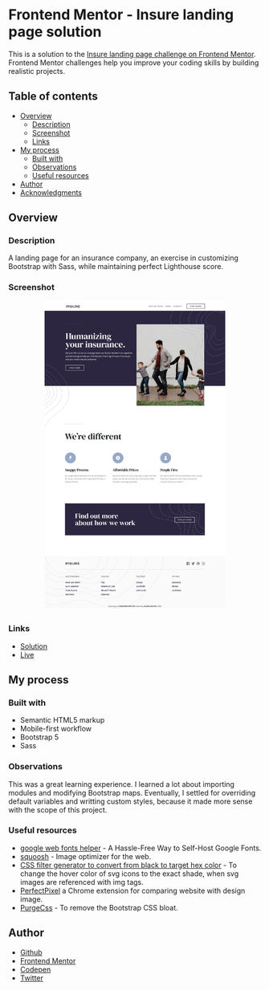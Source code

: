 # Frontend Mentor - Insure landing page solution

This is a solution to the [Insure landing page challenge on Frontend Mentor](https://www.frontendmentor.io/challenges/insure-landing-page-uTU68JV8). Frontend Mentor challenges help you improve your coding skills by building realistic projects. 

## Table of contents

- [Overview](#overview)
  - [Description](#description)
  - [Screenshot](#screenshot)
  - [Links](#links)
- [My process](#my-process)
  - [Built with](#built-with)
  - [Observations](#observations)
  - [Useful resources](#useful-resources)
- [Author](#author)
- [Acknowledgments](#acknowledgments)

## Overview

### Description

A landing page for an insurance company, an exercise in customizing Bootstrap with Sass, while maintaining perfect Lighthouse score.

### Screenshot

<p align="center">
  <img width="360" src="screenshot.png">
</p>


### Links

- [Solution](...)
- [Live](https://je-jo.github.io/insure-landing-page/)

## My process

### Built with

- Semantic HTML5 markup
- Mobile-first workflow
- Bootstrap 5
- Sass

### Observations

This was a great learning experience. I learned a lot about importing modules and modifying Bootstrap maps. Eventually, I settled for overriding default variables and writting custom styles, because it made more sense with the scope of this project.

### Useful resources

- [google web fonts helper](http://google-webfonts-helper.herokuapp.com/fonts) - A Hassle-Free Way to Self-Host Google Fonts.
- [squoosh](https://squoosh.app/) - Image optimizer for the web.
- [CSS filter generator to convert from black to target hex color](https://codepen.io/sosuke/pen/Pjoqqp) - To change the hover color of svg icons to the exact shade, when svg images are referenced with img tags.
- [PerfectPixel](https://www.welldonecode.com/perfectpixel/) a Chrome extension for comparing website with design image.
- [PurgeCss](https://purgecss.com/) - To remove the Bootstrap CSS bloat.

## Author

- [Github](https://github.com/je-jo)
- [Frontend Mentor](https://www.frontendmentor.io/profile/je-jo)
- [Codepen](https://codepen.io/je-jo)
- [Twitter](https://twitter.com/jelena_jo_)
